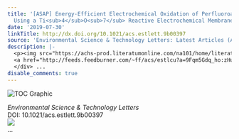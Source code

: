 ```yaml
---
title: '[ASAP] Energy-Efficient Electrochemical Oxidation of Perfluoroalkyl Substances
  Using a Ti<sub>4</sub>O<sub>7</sub> Reactive Electrochemical Membrane Anode'
date: '2019-07-30'
linkTitle: http://dx.doi.org/10.1021/acs.estlett.9b00397
source: 'Environmental Science & Technology Letters: Latest Articles (ACS Publications)'
description: |-
  <p><img src="https://achs-prod.literatumonline.com/na101/home/literatum/publisher/achs/journals/content/estlcu/0/estlcu.ahead-of-print/acs.estlett.9b00397/20190730/images/medium/ez9b00397_0004.gif" alt="TOC Graphic"/></p><div><cite>Environmental Science & Technology Letters</cite></div><div>DOI: 10.1021/acs.estlett.9b00397</div><div class="feedflare">
  <a href="http://feeds.feedburner.com/~ff/acs/estlcu?a=9Fqm5Gdq_ho:zHu1RpnRB2U:yIl2AUoC8zA"><img src="http://feeds.feedburner.com/~ff/acs/estlcu?d=yIl2AUoC8zA" border="0"></img></a>
  </div> ...
disable_comments: true
---
```

<p><img src="https://achs-prod.literatumonline.com/na101/home/literatum/publisher/achs/journals/content/estlcu/0/estlcu.ahead-of-print/acs.estlett.9b00397/20190730/images/medium/ez9b00397_0004.gif" alt="TOC Graphic"/></p><div><cite>Environmental Science & Technology Letters</cite></div><div>DOI: 10.1021/acs.estlett.9b00397</div><div class="feedflare">
<a href="http://feeds.feedburner.com/~ff/acs/estlcu?a=9Fqm5Gdq_ho:zHu1RpnRB2U:yIl2AUoC8zA"><img src="http://feeds.feedburner.com/~ff/acs/estlcu?d=yIl2AUoC8zA" border="0"></img></a>
</div> ...